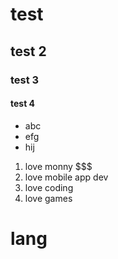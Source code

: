 # test

## test 2

### test 3

#### test 4

- abc
- efg
- hij

1.  love monny $$$
2. love mobile app dev
3. love coding
4. love games

# lang

